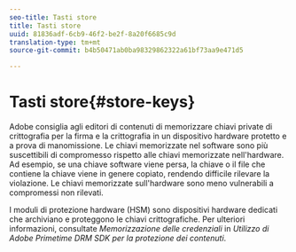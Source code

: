 ```yaml
---
seo-title: Tasti store
title: Tasti store
uuid: 81836adf-6cb9-46f2-be2f-8a20f6685c9d
translation-type: tm+mt
source-git-commit: b4b50471ab0ba98329862322a61bf73aa9e471d5

---
```



# Tasti store{#store-keys}

Adobe consiglia agli editori di contenuti di memorizzare chiavi private di crittografia per la firma e la crittografia in un dispositivo hardware protetto e a prova di manomissione. Le chiavi memorizzate nel software sono più suscettibili di compromesso rispetto alle chiavi memorizzate nell&#39;hardware. Ad esempio, se una chiave software viene persa, la chiave o il file che contiene la chiave viene in genere copiato, rendendo difficile rilevare la violazione. Le chiavi memorizzate sull&#39;hardware sono meno vulnerabili a compromessi non rilevati.

I moduli di protezione hardware (HSM) sono dispositivi hardware dedicati che archiviano e proteggono le chiavi crittografiche. Per ulteriori informazioni, consultate *Memorizzazione delle credenziali* in *Utilizzo di Adobe Primetime DRM SDK per la protezione dei contenuti*.
